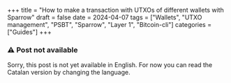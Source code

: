 +++
title = "How to make a transaction with UTXOs of different wallets with Sparrow"
draft = false
date = 2024-04-07
tags = ["Wallets", "UTXO management", "PSBT", "Sparrow", "Layer 1", "Bitcoin-cli"]
categories = ["Guides"]
+++

### :warning: Post not available

Sorry, this post is not yet available in English. For now you can read the Catalan version by changing the language.